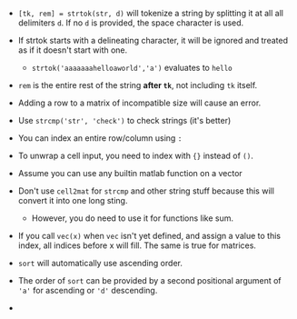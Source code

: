 - `[tk, rem] = strtok(str, d)` will tokenize a string by splitting it at all all delimiters `d`. If no `d` is provided, the space character is used. 
- If strtok starts with a delineating character, it will be ignored and treated as if it doesn't start with one.
	- `strtok('aaaaaaahelloaworld','a')` evaluates to `hello`
- `rem` is the entire rest of the string **after `tk`**, not including `tk` itself.

- Adding a row to a matrix of incompatible size will cause an error.
- Use `strcmp('str', 'check')` to check strings (it's better)
- You can index an entire row/column using `:`
- To unwrap a cell input, you need to index with `{}` instead of `()`.

- Assume you can use any builtin matlab function on a vector
- Don't use `cell2mat` for `strcmp` and other string stuff because this will convert it into one long sting.
	- However, you do need to use it for functions like sum. 
- If you call `vec(x)` when `vec` isn't yet defined, and assign a value to this index, all indices before x will fill.  The same is true for matrices.
- `sort` will automatically use ascending order.
- The order of `sort` can be provided by a second positional argument of `'a'` for ascending or `'d'` descending.
- 
